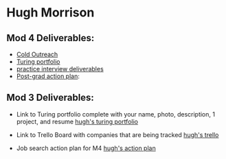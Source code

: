 # Hugh Morrison

## Mod 4 Deliverables:
* [Cold Outreach](https://gist.github.com/hmorri32/993c129a9f048ecf3a924afa107e3143)
* [Turing portfolio](https://www.turing.io/alumni/hugh-morrison)
* [practice interview deliverables](https://gist.github.com/hmorri32/dffb93cd94b6b409fe08d3536076e151)
* [Post-grad action plan](https://gist.github.com/hmorri32/adae91977618ec2f4d8c29422da61db6):

## Mod 3 Deliverables:

* Link to Turing portfolio complete with your name, photo, description, 1 project, and resume
[hugh's turing portfolio](https://www.turing.io/alumni/hugh-morrison)

* Link to Trello Board with companies that are being tracked
[hugh's trello](https://trello.com/b/UGdjSVSM/turing-job-search)

* Job search action plan for M4
[hugh's action plan](https://gist.github.com/hmorri32/05358d5b2502e802ee2cdce36d9a511a)

